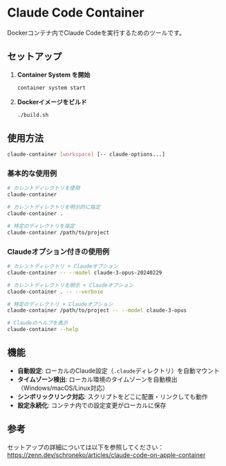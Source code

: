 # Claude Code Container

Dockerコンテナ内でClaude Codeを実行するためのツールです。

## セットアップ

1. **Container System を開始**
   ```bash
   container system start
   ```

2. **Dockerイメージをビルド**
   ```bash
   ./build.sh
   ```

## 使用方法

```bash
claude-container [workspace] [-- claude-options...]
```

### 基本的な使用例

```bash
# カレントディレクトリを使用
claude-container

# カレントディレクトリを明示的に指定
claude-container .

# 特定のディレクトリを指定
claude-container /path/to/project
```

### Claudeオプション付きの使用例

```bash
# カレントディレクトリ + Claudeオプション
claude-container -- --model claude-3-opus-20240229

# カレントディレクトリを明示 + Claudeオプション
claude-container . -- --verbose

# 特定のディレクトリ + Claudeオプション
claude-container /path/to/project -- --model claude-3-opus

# Claudeのヘルプを表示
claude-container --help
```

## 機能

- **自動設定**: ローカルのClaude設定（`.claude`ディレクトリ）を自動マウント
- **タイムゾーン検出**: ローカル環境のタイムゾーンを自動検出（Windows/macOS/Linux対応）
- **シンボリックリンク対応**: スクリプトをどこに配置・リンクしても動作
- **設定永続化**: コンテナ内での設定変更がローカルに保存

## 参考

セットアップの詳細については以下を参照してください：
https://zenn.dev/schroneko/articles/claude-code-on-apple-container
